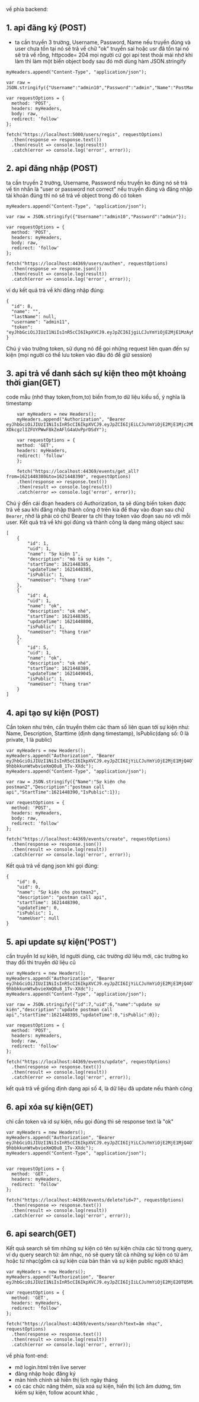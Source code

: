 về phía backend:
## 1. api đăng ký (POST)
- ta cần truyền 3 trường, Username, Password, Name
nếu truyền đúng và user chưa tồn tại nó sẽ trả về chữ "ok"
truyền sai hoặc usr đã tồn tại nó sẽ trả về rỗng, httpcode= 204
mọi người cứ gọi api test thoải mái
nhớ khi làm thì làm một biến object body
sau đó mới dùng hàm JSON.stringify
```var myHeaders = new Headers();
myHeaders.append("Content-Type", "application/json");

var raw = JSON.stringify({"Username":"admin10","Password":"admin","Name":"PostMan1"});

var requestOptions = {
  method: 'POST',
  headers: myHeaders,
  body: raw,
  redirect: 'follow'
};

fetch("https://localhost:5000/users/regis", requestOptions)
  .then(response => response.text())
  .then(result => console.log(result))
  .catch(error => console.log('error', error));
  ```
  
 
 
 
## 2. api đăng nhập (POST)
 
 
ta cần truyền 2 trường, Username, Password
nếu truyền ko đúng nó sẽ trả về tin nhắn là "user or password not correct"
nếu truyền đúng và đăng nhập tài khoản đúng thì nó sẽ trả về object trong đó có token


```var myHeaders = new Headers();
myHeaders.append("Content-Type", "application/json");

var raw = JSON.stringify({"Username":"admin10","Password":"admin"});

var requestOptions = {
  method: 'POST',
  headers: myHeaders,
  body: raw,
  redirect: 'follow'
};

fetch("https://localhost:44369/users/authen", requestOptions)
  .then(response => response.json())
  .then(result => console.log(result))
  .catch(error => console.log('error', error));
  ```

ví dụ kết quả trả về khi đăng nhập đúng:
  ```
  {
    "id": 8,
    "name": "",
    "lastName": null,
    "username": "admin11",
    "token": "eyJhbGciOiJIUzI1NiIsInR5cCI6IkpXVCJ9.eyJpZCI6IjgiLCJuYmYiOjE2MjE1MzAyNzAsImV4cCI6MTYyMjEzNTA3MCwiaWF0IjoxNjIxNTMwMjcwfQ.frNXOlotJymWzUAnujlzCerm9rhIjoKLC6OkjMc60b8"
}
  ```
Chú ý vào trường token, sử dụng nó để gọi những request liên quan đến sự kiện (mọi người có thể lưu token vào đâu đó để giữ session)
## 3. api trả về danh sách sự kiện theo một khoảng thời gian(GET)
code mẫu (nhớ thay token,from,to) biến from,to dữ liệu kiểu số, ý nghĩa là timestamp
```
    var myHeaders = new Headers();
    myHeaders.append("Authorization", "Bearer eyJhbGciOiJIUzI1NiIsInR5cCI6IkpXVCJ9.eyJpZCI6IjEiLCJuYmYiOjE2MjE1Mjc2MDIsImV4cCI6MTYyMjEzMjQwMiwiaWF0IjoxNjIxNTI3NjAyfQ.ueYsOht-XDkcgzlIZFUYPWwF8kZeAFlG4aUvPprDSdY");

    var requestOptions = {
    method: 'GET',
    headers: myHeaders,
    redirect: 'follow'
    };

    fetch("https://localhost:44369/events/get_all?from=1621448380&to=1621448390", requestOptions)
    .then(response => response.text())
    .then(result => console.log(result))
    .catch(error => console.log('error', error));
```
Chú ý đến cái đoạn headers có Authorization, ta sẽ dùng biến token được trả về sau khi đăng nhập thành công ở trên kia để thay vào đoạn sau chữ ``` Bearer ```, nhớ là phải có chữ Bearer ta chỉ thay token vào đoạn sau nó với mỗi user. Kết quả trả về khi gọi đúng và thành công là dạng mảng object sau:
```
[
    {
        "id": 1,
        "uid": 1,
        "name": "Sự kiện 1",
        "description": "mô tả sự kiện ",
        "startTime": 1621448385,
        "updateTime": 1621448385,
        "isPublic": 1,
        "nameUser": "thang tran"
    },
    {
        "id": 4,
        "uid": 1,
        "name": "ok",
        "description": "ok nhé",
        "startTime": 1621448385,
        "updateTime": 1621448800,
        "isPublic": 1,
        "nameUser": "thang tran"
    },
    {
        "id": 5,
        "uid": 1,
        "name": "ok",
        "description": "ok nhé",
        "startTime": 1621448389,
        "updateTime": 1621449045,
        "isPublic": 1,
        "nameUser": "thang tran"
    }
]
```


## 4. api tạo sự kiện (POST)
Cần token như trên, cần truyền thêm các tham số liên quan tới sự kiện như: Name, Description, Starttime (định dạng timestamp), IsPublic(dạng số: 0  là private, 1 là public)
```
var myHeaders = new Headers();
myHeaders.append("Authorization", "Bearer eyJhbGciOiJIUzI1NiIsInR5cCI6IkpXVCJ9.eyJpZCI6IjYiLCJuYmYiOjE2MjE1MjQ4OTksImV4cCI6MTYyMjEyOTY5OSwiaWF0IjoxNjIxNTI0ODk5fQ.ogVuGhWmvVJC-9hbbkkunWtwbvieXmQ0u8_1Tv-XXdc");
myHeaders.append("Content-Type", "application/json");

var raw = JSON.stringify({"Name":"Sự kiện cho postman2","Description":"postman call api","StartTime":1621448390,"IsPublic":1});

var requestOptions = {
  method: 'POST',
  headers: myHeaders,
  body: raw,
  redirect: 'follow'
};

fetch("https://localhost:44369/events/create", requestOptions)
  .then(response => response.json())
  .then(result => console.log(result))
  .catch(error => console.log('error', error));
```

Kết quả trả về dạng json khi gọi đúng:
```
{
    "id": 0,
    "uid": 0,
    "name": "Sự kiện cho postman2",
    "description": "postman call api",
    "startTime": 1621448390,
    "updateTime": 0,
    "isPublic": 1,
    "nameUser": null
}
```

## 5. api update sự kiện('POST')
cần truyền Id sự kiện, Id người dùng, các trường dữ liệu mới, các trường ko thay đổi thì truyền dữ liệu cũ
```
var myHeaders = new Headers();
myHeaders.append("Authorization", "Bearer eyJhbGciOiJIUzI1NiIsInR5cCI6IkpXVCJ9.eyJpZCI6IjYiLCJuYmYiOjE2MjE1MjQ4OTksImV4cCI6MTYyMjEyOTY5OSwiaWF0IjoxNjIxNTI0ODk5fQ.ogVuGhWmvVJC-9hbbkkunWtwbvieXmQ0u8_1Tv-XXdc");
myHeaders.append("Content-Type", "application/json");

var raw = JSON.stringify({"id":7,"uid":6,"name":"update sự kiện","description":"update postman call api","startTime":1621448395,"updateTime":0,"isPublic":0});

var requestOptions = {
  method: 'POST',
  headers: myHeaders,
  body: raw,
  redirect: 'follow'
};

fetch("https://localhost:44369/events/update", requestOptions)
  .then(response => response.text())
  .then(result => console.log(result))
  .catch(error => console.log('error', error));
```
kết quả trả về giống định dạng api số 4, là dữ liệu đã update nếu thành công

## 6. api xóa sự kiện(GET)
chỉ cần token và id sự kiện, nếu gọi đúng thì sẽ response text là "ok"
```
var myHeaders = new Headers();
myHeaders.append("Authorization", "Bearer eyJhbGciOiJIUzI1NiIsInR5cCI6IkpXVCJ9.eyJpZCI6IjYiLCJuYmYiOjE2MjE1MjQ4OTksImV4cCI6MTYyMjEyOTY5OSwiaWF0IjoxNjIxNTI0ODk5fQ.ogVuGhWmvVJC-9hbbkkunWtwbvieXmQ0u8_1Tv-XXdc");
myHeaders.append("Content-Type", "application/json");


var requestOptions = {
  method: 'GET',
  headers: myHeaders,
  redirect: 'follow'
};

fetch("https://localhost:44369/events/delete?id=7", requestOptions)
  .then(response => response.text())
  .then(result => console.log(result))
  .catch(error => console.log('error', error));

```

## 6. api search(GET)
Kết quả search sẽ tìm những sự kiện có tên sự kiện chứa các từ trong query, ví dụ query search từ: âm nhạc, nó sẽ query tất cả những sự kiện có từ âm hoặc từ nhạc(gồm cả sự kiện của bản thân và sự kiện public người khác)

```
var myHeaders = new Headers();
myHeaders.append("Authorization", "Bearer eyJhbGciOiJIUzI1NiIsInR5cCI6IkpXVCJ9.eyJpZCI6IjIiLCJuYmYiOjE2MjE2OTQ5MzcsImV4cCI6MTYyMjI5OTczNywiaWF0IjoxNjIxNjk0OTM3fQ.tkWTn6G80nysLfdd3uylalmPou4Z2pKRxlkQC1T9GNY");

var requestOptions = {
  method: 'GET',
  headers: myHeaders,
  redirect: 'follow'
};

fetch("https://localhost:44369/events/search?text=âm nhạc", requestOptions)
  .then(response => response.text())
  .then(result => console.log(result))
  .catch(error => console.log('error', error));
```



về phía font-end:
- mở login.html trên live server
- đăng nhập hoặc đăng ký
- màn hình chính sẽ hiễn thị lịch ngày tháng
- có các chức năng thêm, sửa xoá sự kiện, hiển thị lịch âm dương, tìm kiếm sự kiện, follow acount khác ,

